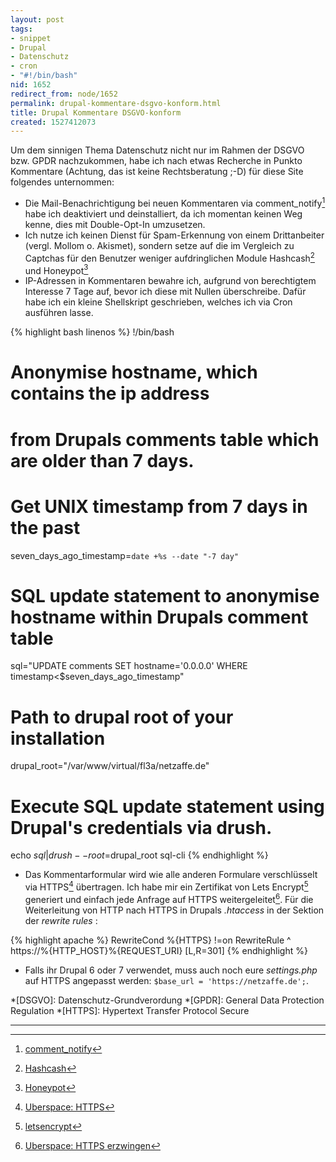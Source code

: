 ```yaml
---
layout: post
tags:
- snippet
- Drupal
- Datenschutz
- cron
- "#!/bin/bash"
nid: 1652
redirect_from: node/1652
permalink: drupal-kommentare-dsgvo-konform.html
title: Drupal Kommentare DSGVO-konform
created: 1527412073
---
```

Um dem sinnigen Thema Datenschutz nicht nur im Rahmen der DSGVO bzw. GPDR nachzukommen, 
habe ich nach etwas Recherche in Punkto Kommentare (Achtung, das ist keine Rechtsberatung ;-D) für diese Site folgendes unternommen:

-  Die Mail-Benachrichtigung bei neuen Kommentaren via comment_notify[^1] habe ich deaktiviert und deinstalliert, da ich momentan keinen Weg kenne, 
dies mit Double-Opt-In umzusetzen.
- Ich nutze ich keinen Dienst für Spam-Erkennung von einem Drittanbeiter (vergl. Mollom o. Akismet), 
sondern setze auf die im Vergleich zu Captchas für den Benutzer weniger aufdringlichen Module Hashcash[^2] und Honeypot[^3]
- IP-Adressen in Kommentaren bewahre ich, aufgrund von berechtigtem Interesse 7 Tage auf, bevor ich diese mit Nullen überschreibe. 
Dafür habe ich ein kleine Shellskript geschrieben, welches ich via Cron ausführen lasse.<!--break-->

{% highlight bash linenos %}
!/bin/bash

# Anonymise hostname, which contains the ip address
# from Drupals comments table which are older than 7 days.

# Get UNIX timestamp from 7 days in the past
seven_days_ago_timestamp=`date +%s --date "-7 day"`

# SQL update statement to anonymise hostname within Drupals comment table
sql="UPDATE comments SET hostname='0.0.0.0' WHERE timestamp<$seven_days_ago_timestamp"

# Path to drupal root of your installation
drupal_root="/var/www/virtual/fl3a/netzaffe.de"

# Execute SQL update statement using Drupal's credentials via drush.
echo $sql | drush --root=$drupal_root sql-cli
{% endhighlight %}

- Das Kommentarformular wird wie alle anderen Formulare verschlüsselt via HTTPS[^4] übertragen. 
Ich habe mir ein Zertifikat von Lets Encrypt[^5] generiert und einfach jede Anfrage auf HTTPS weitergeleitet[^6].
Für die Weiterleitung von HTTP nach HTTPS in Drupals _.htaccess_ in der Sektion der _rewrite rules_  :

{% highlight apache %}
RewriteCond %{HTTPS} !=on
RewriteRule ^ https://%{HTTP_HOST}%{REQUEST_URI} [L,R=301]
{% endhighlight %}

- Falls ihr Drupal 6 oder 7 verwendet, muss auch noch eure _settings.php_ auf HTTPS angepasst werden: `$base_url = 'https://netzaffe.de';`.

*[DSGVO]: Datenschutz-Grundverordung
*[GPDR]: General Data Protection Regulation
*[HTTPS]: Hypertext Transfer Protocol Secure

* * * 

[^1]: [comment_notify](https://www.drupal.org/project/comment_notify)
[^2]: [Hashcash](https://www.drupal.org/project/hashcash)
[^3]: [Honeypot](https://www.drupal.org/project/honeypot)
[^4]: [Uberspace: HTTPS](https://wiki.uberspace.de/webserver:https) 
[^5]: [letsencrypt](https://letsencrypt.org/)
[^6]: [Uberspace: HTTPS erzwingen](https://wiki.uberspace.de/webserver:security#https_erzwingen)
